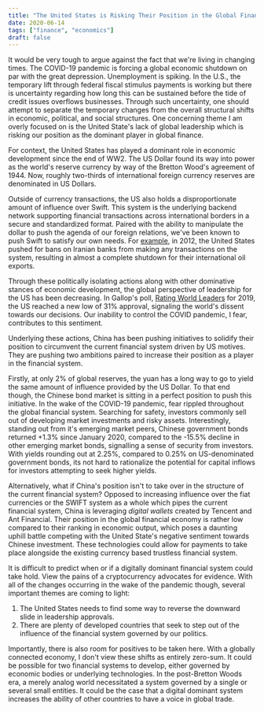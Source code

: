 ```yaml
---
title: "The United States is Risking Their Position in the Global Financial System"
date: 2020-06-14
tags: ["finance", "economics"]
draft: false
---
```


It would be very tough to argue against the fact that we're living in changing times. The COVID-19 pandemic is forcing a global economic shutdown on par with the great depression. Unemployment is spiking. In the U.S., the temporary lift through federal fiscal stimulus payments is working but there is uncertainty regarding how long this can be sustained before the tide of credit issues overflows businesses. Through such uncertainty, one should attempt to separate the temporary changes from the overall structural shifts in economic, political, and social structures. One concerning theme I am overly focused on is the United State's lack of global leadership which is risking our position as the dominant player in global finance.

For context, the United States has played a dominant role in economic development since the end of WW2. The US Dollar found its way into power as the world's reserve currency by way of the Bretton Wood's agreement of 1944. Now, roughly two-thirds of international foreign currency reserves are denominated in US Dollars.

Outside of currency transactions, the US also holds a disproportionate amount of influence over Swift. This system is the underlying backend network supporting financial transactions across international borders in a secure and standardized format. Paired with the ability to manipulate the dollar to push the agenda of our foreign relations, we've been known to push Swift to satisfy our own needs. For [example](https://www.npr.org/sections/money/2018/08/07/636444453/sanctions-iran-and-the-battle-over-swift?mod=djem_b_fintech_20180842), in 2012, the United States pushed for bans on Iranian banks from making any transactions on the system, resulting in almost a complete shutdown for their international oil exports. 

Through these politically isolating actions along with other dominative stances of economic development, the global perspective of leadership for the US has been decreasing. In Gallop's poll, [Rating World Leaders](https://www.gallup.com/analytics/247040/rating-world-leaders-2019.aspx) for 2019, the US reached a new low of 31% approval, signaling the world's dissent towards our decisions. Our inability to control the COVID pandemic, I fear, contributes to this sentiment. 

Underlying these actions, China has been pushing initiatives to solidify their position to circumvent the current financial system driven by US motives. They are pushing two ambitions paired to increase their position as a player in the financial system. 

Firstly, at only 2% of global reserves, the yuan has a long way to go to yield the same amount of influence provided by the US Dollar. To that end though, the Chinese bond market is sitting in a perfect position to push this initiative. In the wake of the COVID-19 pandemic, fear rippled throughout the global financial system. Searching for safety, investors commonly sell out of developing market investments and risky assets. Interestingly, standing out from it's emerging market peers, Chinese government bonds returned +1.3% since January 2020, compared to the -15.5% decline in other emerging market bonds, signalling a sense of security from investors. With yields rounding out at 2.25%, compared to 0.25% on US-denominated government bonds, its not hard to rationalize the potential for capital inflows for investors attempting to seek higher yields. 

Alternatively, what if China's position isn't to take over in the structure of the current financial system? Opposed to increasing influence over the fiat currencies or the SWIFT system as a whole which pipes the current financial system, China is leveraging _digital wallets_ created by Tencent and Ant Financial. Their position in the global financial economy is rather low compared to their ranking in economic output, which poses a daunting uphill battle competing with the United State's negative sentiment towards Chinese investment. These technologies could allow for payments to take place alongside the existing currency based trustless financial system. 

It is difficult to predict when or if a digitally dominant financial system could take hold. View the pains of a cryptocurrency advocates for evidence. With all of the changes occurring in the wake of the pandemic though, several important themes are coming to light: 

1. The United States needs to find some way to reverse the downward slide in leadership approvals. 
2.  There are plenty of developed countries that seek to step out of the influence of the financial system governed by our politics. 

Importantly, there is also room for positives to be taken here. With a globally connected economy, I don't view these shifts as entirely zero-sum. It could be possible for two financial systems to develop, either governed by economic bodies or underlying technologies. In the post-Bretton Woods era, a merely analog world necessitated a system governed by a single or several small entities. It could be the case that a digital dominant system increases the ability of other countries to have a voice in global trade. 
